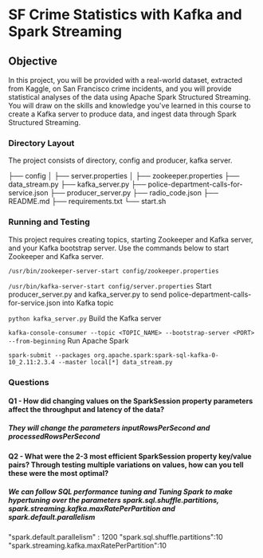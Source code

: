 <h1>SF Crime Statistics with Kafka and Spark Streaming</h1>

<h2>Objective</h2>
<p>
In this project, you will be provided with a real-world dataset, extracted from Kaggle, on San Francisco crime incidents, and you will provide statistical analyses of the data using Apache Spark Structured Streaming. You will draw on the skills and knowledge you've learned in this course to create a Kafka server to produce data, and ingest data through Spark Structured Streaming.</p>

<h3>Directory Layout</h3>
<p>The project consists of directory, config and producer, kafka server.</p>

├── config
│   ├── server.properties
│   ├── zookeeper.properties
├── data_stream.py
├── kafka_server.py
├── police-department-calls-for-service.json
├── producer_server.py
├── radio_code.json
├── README.md
├── requirements.txt
└── start.sh

<h3>Running and Testing</h3>
This project requires creating topics, starting Zookeeper and Kafka server, and your Kafka bootstrap server. Use the commands below to start Zookeeper and Kafka server.

`/usr/bin/zookeeper-server-start config/zookeeper.properties`

`/usr/bin/kafka-server-start config/server.properties`
 Start producer_server.py and kafka_server.py to send police-department-calls-for-service.json into Kafka topic

`python kafka_server.py`
 Build the Kafka server

`kafka-console-consumer --topic <TOPIC_NAME> --bootstrap-server <PORT> --from-beginning`
 Run Apache Spark

`spark-submit --packages org.apache.spark:spark-sql-kafka-0-10_2.11:2.3.4 --master local[*] data_stream.py`

<h3>Questions</h3>
<h4>Q1 - How did changing values on the SparkSession property parameters affect the throughput and latency of the data?</h4>
<h5>They will change the parameters inputRowsPerSecond and processedRowsPerSecond</h5>

<h4>Q2 - What were the 2-3 most efficient SparkSession property key/value pairs? Through testing multiple variations on values, how can you tell these were the most optimal?</h4>
<h5>We can follow SQL performance tuning and Tuning Spark to make hypertuning over the parameters spark.sql.shuffle.partitions, spark.streaming.kafka.maxRatePerPartition and spark.default.parallelism</h5>

"spark.default.parallelism" : 1200
"spark.sql.shuffle.partitions":10
"spark.streaming.kafka.maxRatePerPartition":10
